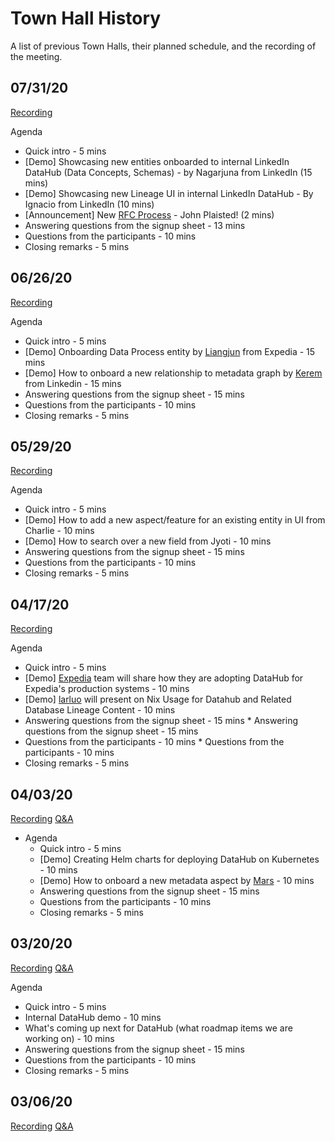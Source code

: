 # Town Hall History

A list of previous Town Halls, their planned schedule, and the recording of the meeting.

## 07/31/20

[Recording](https://bluejeans.com/s/wjnDRJevi5z/)

Agenda
  * Quick intro - 5 mins
  * [Demo] Showcasing new entities onboarded to internal LinkedIn DataHub (Data Concepts, Schemas) - by Nagarjuna from LinkedIn (15 mins)
  * [Demo] Showcasing new Lineage UI in internal LinkedIn DataHub - By Ignacio from LinkedIn (10 mins)
  * [Announcement] New [RFC Process](https://github.com/linkedin/datahub/blob/master/docs/rfc.md) - John Plaisted! (2 mins)
  * Answering questions from the signup sheet - 13 mins
  * Questions from the participants - 10 mins
  * Closing remarks - 5 mins
  
## 06/26/20

[Recording](https://bluejeans.com/s/yILyR/)

Agenda
  * Quick intro - 5 mins
  * [Demo] Onboarding Data Process entity by [Liangjun](https://github.com/liangjun-jiang) from Expedia - 15 mins
  * [Demo] How to onboard a new relationship to metadata graph by [Kerem](https://github.com/keremsahin1) from Linkedin - 15 mins
  * Answering questions from the signup sheet - 15 mins
  * Questions from the participants - 10 mins
  * Closing remarks - 5 mins

## 05/29/20

[Recording](https://bluejeans.com/s/GCAzY)

Agenda
  * Quick intro - 5 mins
  * [Demo] How to add a new aspect/feature for an existing entity in UI from Charlie - 10 mins
  * [Demo] How to search over a new field from Jyoti - 10 mins
  * Answering questions from the signup sheet - 15 mins
  * Questions from the participants - 10 mins
  * Closing remarks - 5 mins

## 04/17/20

[Recording](https://bluejeans.com/s/eYRD4)

Agenda
  * Quick intro - 5 mins
  * [Demo] [Expedia](https://www.expedia.com/) team will share how they are adopting DataHub for Expedia's production systems - 10 mins
  * [Demo] [larluo](https://github.com/clojurians-org) will present on Nix Usage for Datahub and Related Database Lineage Content - 10 mins
  * Answering questions from the signup sheet - 15 mins	  * Answering questions from the signup sheet - 15 mins
  * Questions from the participants - 10 mins	  * Questions from the participants - 10 mins
  * Closing remarks - 5 mins

## 04/03/20

[Recording](https://bluejeans.com/s/vzYpa)
[Q&A](https://docs.google.com/document/d/1ChF9jiJWv9wj3HLLkFYRg7NSYg8Kb0PT7COd7Hf9Zpk/edit?usp=sharing)

- Agenda
  * Quick intro - 5 mins
  * [Demo] Creating Helm charts for deploying DataHub on Kubernetes - 10 mins
  * [Demo] How to onboard a new metadata aspect by [Mars](https://www.linkedin.com/in/marslan) - 10 mins
  * Answering questions from the signup sheet - 15 mins
  * Questions from the participants - 10 mins
  * Closing remarks - 5 mins

## 03/20/20

[Recording](https://bluejeans.com/s/FSKEF)
[Q&A](https://docs.google.com/document/d/1vQ6tAGXsVafnPIcZv1GSYgnTJJXFOACa1aWzOQjiGHI/edit)

Agenda
  * Quick intro - 5 mins
  * Internal DataHub demo - 10 mins
  * What's coming up next for DataHub (what roadmap items we are working on) - 10 mins
  * Answering questions from the signup sheet - 15 mins
  * Questions from the participants - 10 mins
  * Closing remarks - 5 mins

## 03/06/20

[Recording](https://bluejeans.com/s/vULMG)
[Q&A](https://docs.google.com/document/d/1N_VGqlH9CD-54LBsVlpcK2Cf2Mgmuzq79EvN9qgBqtQ/edit)

